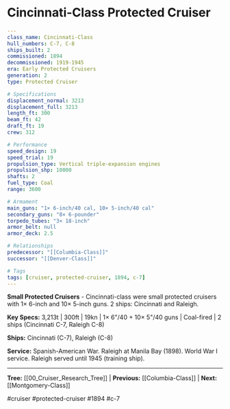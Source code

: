 # Cincinnati-Class Protected Cruiser

```yaml
---
class_name: Cincinnati-Class
hull_numbers: C-7, C-8
ships_built: 2
commissioned: 1894
decommissioned: 1919-1945
era: Early Protected Cruisers
generation: 2
type: Protected Cruiser

# Specifications
displacement_normal: 3213
displacement_full: 3213
length_ft: 300
beam_ft: 42
draft_ft: 19
crew: 312

# Performance
speed_design: 19
speed_trial: 19
propulsion_type: Vertical triple-expansion engines
propulsion_shp: 10000
shafts: 2
fuel_type: Coal
range: 3600

# Armament
main_guns: "1× 6-inch/40 cal, 10× 5-inch/40 cal"
secondary_guns: "8× 6-pounder"
torpedo_tubes: "3× 18-inch"
armor_belt: null
armor_deck: 2.5

# Relationships
predecessor: "[[Columbia-Class]]"
successor: "[[Denver-Class]]"

# Tags
tags: [cruiser, protected-cruiser, 1894, c-7]
---
```

**Small Protected Cruisers** - Cincinnati-class were small protected cruisers with 1× 6-inch and 10× 5-inch guns. 2 ships: Cincinnati and Raleigh.

**Key Specs:** 3,213t | 300ft | 19kn | 1× 6"/40 + 10× 5"/40 guns | Coal-fired | 2 ships (Cincinnati C-7, Raleigh C-8)

**Ships:** Cincinnati (C-7), Raleigh (C-8)

**Service:** Spanish-American War. Raleigh at Manila Bay (1898). World War I service. Raleigh served until 1945 (training ship).

---
**Tree:** [[00_Cruiser_Research_Tree]] | **Previous:** [[Columbia-Class]] | **Next:** [[Montgomery-Class]]

#cruiser #protected-cruiser #1894 #c-7
